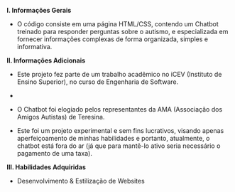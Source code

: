 **I. Informações Gerais**

- O código consiste em uma página HTML/CSS, contendo um Chatbot treinado para responder perguntas sobre o autismo, e especializada em fornecer informações complexas de forma organizada, simples e informativa.


**II. Informações Adicionais**

- Este projeto fez parte de um trabalho acadêmico no iCEV (Instituto de Ensino Superior), no curso de Engenharia de Software.
- 
- O Chatbot foi elogiado pelos representantes da AMA (Associação dos Amigos Autistas) de Teresina.

- Este foi um projeto experimental e sem fins lucrativos, visando apenas aperfeiçoamento de minhas habilidades
e portanto, atualmente, o chatbot está fora do ar (já que para mantê-lo ativo seria necessário o pagamento de uma taxa).

**III. Habilidades Adquiridas**

 - Desenvolvimento & Estilização de Websites




